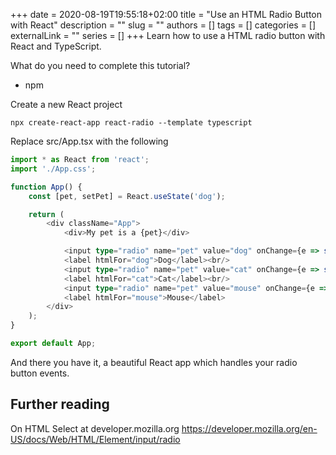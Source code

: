 +++
date = 2020-08-19T19:55:18+02:00
title = "Use an HTML Radio Button with React"
description = ""
slug = ""
authors = []
tags = []
categories = []
externalLink = ""
series = []
+++
Learn how to use a HTML radio button with React and TypeScript.


What do you need to complete this tutorial?
* npm

Create a new React project

```
npx create-react-app react-radio --template typescript
```

Replace src/App.tsx with the following

```typescript jsx
import * as React from 'react';
import './App.css';

function App() {
    const [pet, setPet] = React.useState('dog');

    return (
        <div className="App">
            <div>My pet is a {pet}</div>

            <input type="radio" name="pet" value="dog" onChange={e => setPet(e.target.value)}/>
            <label htmlFor="dog">Dog</label><br/>
            <input type="radio" name="pet" value="cat" onChange={e => setPet(e.target.value)}/>
            <label htmlFor="cat">Cat</label><br/>
            <input type="radio" name="pet" value="mouse" onChange={e => setPet(e.target.value)}/>
            <label htmlFor="mouse">Mouse</label>
        </div>
    );
}

export default App;
```


And there you have it, a beautiful React app which handles your radio button events.

## Further reading

On HTML Select at developer.mozilla.org <a href="https://developer.mozilla.org/en-US/docs/Web/HTML/Element/input/radio">https://developer.mozilla.org/en-US/docs/Web/HTML/Element/input/radio</a>